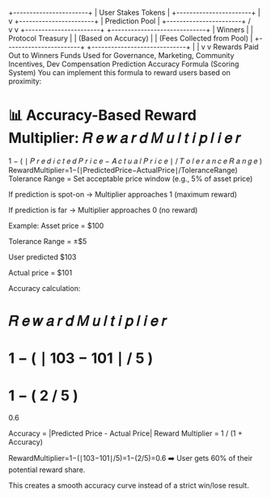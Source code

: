 +-----------------------+
|  User Stakes Tokens   |
+-----------------------+
           |
           v
+-----------------------+
|    Prediction Pool    |
+-----------------------+
      /           \
     v             v
+-----------------------+    +-----------------------------+
|        Winners        |    |      Protocol Treasury      |
|  (Based on Accuracy)  |    | (Fees Collected from Pool)  |
+-----------------------+    +-----------------------------+
           |                              |
           v                              v
  Rewards Paid Out to Winners    Funds Used for Governance, Marketing,
                                 Community Incentives, Dev Compensation
Prediction Accuracy Formula (Scoring System)
You can implement this formula to reward users based on proximity:

📊 Accuracy-Based Reward Multiplier:
𝑅
𝑒
𝑤
𝑎
𝑟
𝑑
𝑀
𝑢
𝑙
𝑡
𝑖
𝑝
𝑙
𝑖
𝑒
𝑟
=
1
−
(
∣
𝑃
𝑟
𝑒
𝑑
𝑖
𝑐
𝑡
𝑒
𝑑
𝑃
𝑟
𝑖
𝑐
𝑒
−
𝐴
𝑐
𝑡
𝑢
𝑎
𝑙
𝑃
𝑟
𝑖
𝑐
𝑒
∣
/
𝑇
𝑜
𝑙
𝑒
𝑟
𝑎
𝑛
𝑐
𝑒
𝑅
𝑎
𝑛
𝑔
𝑒
)
RewardMultiplier=1−(∣PredictedPrice−ActualPrice∣/ToleranceRange)
Tolerance Range = Set acceptable price window (e.g., 5% of asset price)

If prediction is spot-on → Multiplier approaches 1 (maximum reward)

If prediction is far → Multiplier approaches 0 (no reward)

Example:
Asset price = $100

Tolerance Range = ±$5

User predicted $103

Actual price = $101

Accuracy calculation:

𝑅
𝑒
𝑤
𝑎
𝑟
𝑑
𝑀
𝑢
𝑙
𝑡
𝑖
𝑝
𝑙
𝑖
𝑒
𝑟
=
1
−
(
∣
103
−
101
∣
/
5
)
=
1
−
(
2
/
5
)
=
0.6

Accuracy = |Predicted Price - Actual Price|
Reward Multiplier = 1 / (1 + Accuracy)

RewardMultiplier=1−(∣103−101∣/5)=1−(2/5)=0.6
➡️ User gets 60% of their potential reward share.

This creates a smooth accuracy curve instead of a strict win/lose result.
